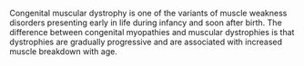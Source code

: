 Congenital muscular dystrophy is one of the variants of muscle weakness disorders presenting early in life during infancy and soon after birth. The difference between congenital myopathies and muscular dystrophies is that dystrophies are gradually progressive and are associated with increased muscle breakdown with age.